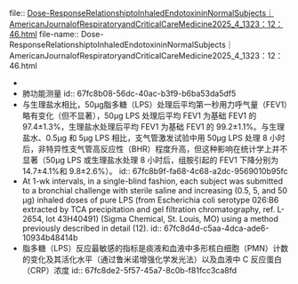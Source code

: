 file:: [Dose-ResponseRelationshiptoInhaledEndotoxininNormalSubjects｜AmericanJournalofRespiratoryandCriticalCareMedicine2025_4_1323：12：46.html](../assets/storages/logseq-mhtml-viewer/Dose-ResponseRelationshiptoInhaledEndotoxininNormalSubjects｜AmericanJournalofRespiratoryandCriticalCareMedicine2025_4_1323：12：46.html)
file-name:: Dose-ResponseRelationshiptoInhaledEndotoxininNormalSubjects｜AmericanJournalofRespiratoryandCriticalCareMedicine2025_4_1323：12：46.html

-
- 肺功能测量
  id:: 67fc8b08-56dc-40ac-b3f9-b6ba53da5df5
- 与生理盐水相比，50μg脂多糖（LPS）处理后平均第一秒用力呼气量（FEV1）略有变化（但不显著），50μg LPS 处理后平均 FEV1 为基础 FEV1 的 97.4±1.3%，生理盐水处理后平均 FEV1 为基础 FEV1 的 99.2±1.1%。与生理盐水、0.5μg 和 5μg LPS 相比，支气管激发试验中用 50μg LPS 处理 8 小时后，非特异性支气管高反应性（BHR）程度升高，但这种影响在统计学上并不显著（50μg LPS 或生理盐水处理 8 小时后，组胺引起的 FEV1 下降分别为 14.7±4.1%和 9.8±2.6%）。
  id:: 67fc8b9f-fa68-4c68-a2dc-9569010b95fc
- At 1-wk intervals, in a single-blind fashion, each subject was submitted to a bronchial challenge with sterile saline and increasing (0.5, 5, and 50 μg) inhaled doses of pure LPS (from Escherichia coli serotype 026:B6 extracted by TCA precipitation and gel filtration chromatography, ref. L-2654, lot 43H40491) (Sigma Chemical, St. Louis, MO) using a method previously described in detail (12).
  id:: 67fc8d4d-c5aa-4dca-ade6-10934b48414b
- 脂多糖（LPS）反应最敏感的指标是痰液和血液中多形核白细胞（PMN）计数的变化及其活化水平（通过鲁米诺增强化学发光法）以及血液中 C 反应蛋白（CRP）浓度
  id:: 67fc8de2-5f57-45a7-8c0b-f81fcc3ca8fd